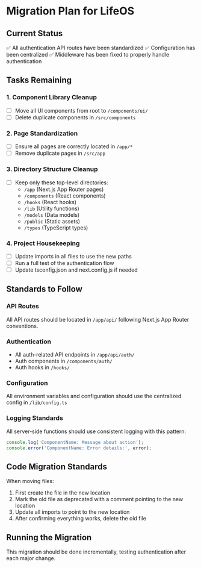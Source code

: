 # Migration Plan for LifeOS

## Current Status
✅ All authentication API routes have been standardized
✅ Configuration has been centralized
✅ Middleware has been fixed to properly handle authentication

## Tasks Remaining

### 1. Component Library Cleanup
- [ ] Move all UI components from root to `/components/ui/`
- [ ] Delete duplicate components in `/src/components`

### 2. Page Standardization
- [ ] Ensure all pages are correctly located in `/app/*`
- [ ] Remove duplicate pages in `/src/app`

### 3. Directory Structure Cleanup
- [ ] Keep only these top-level directories:
  - `/app` (Next.js App Router pages)
  - `/components` (React components)
  - `/hooks` (React hooks)
  - `/lib` (Utility functions)
  - `/models` (Data models)
  - `/public` (Static assets)
  - `/types` (TypeScript types)

### 4. Project Housekeeping
- [ ] Update imports in all files to use the new paths
- [ ] Run a full test of the authentication flow
- [ ] Update tsconfig.json and next.config.js if needed

## Standards to Follow

### API Routes
All API routes should be located in `/app/api/` following Next.js App Router conventions.

### Authentication
- All auth-related API endpoints in `/app/api/auth/`
- Auth components in `/components/auth/`
- Auth hooks in `/hooks/`

### Configuration
All environment variables and configuration should use the centralized config in `/lib/config.ts`

### Logging Standards
All server-side functions should use consistent logging with this pattern:
```typescript
console.log('ComponentName: Message about action');
console.error('ComponentName: Error details:', error);
```

## Code Migration Standards

When moving files:
1. First create the file in the new location
2. Mark the old file as deprecated with a comment pointing to the new location
3. Update all imports to point to the new location
4. After confirming everything works, delete the old file

## Running the Migration
This migration should be done incrementally, testing authentication after each major change.